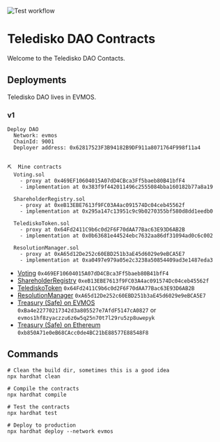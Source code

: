![Test workflow](https://github.com/TelediskoDAO/contracts/actions/workflows/node.yml/badge.svg)

# Teledisko DAO Contracts

Welcome to the Teledisko DAO Contacts.

## Deployments

Teledisko DAO lives in EVMOS.

### v1

```
Deploy DAO
  Network: evmos
  ChainId: 9001
  Deployer address: 0x62817523F3B94182B9DF911a8071764F998f11a4


⛏️  Mine contracts
  Voting.sol
    - proxy at 0x469EF10604015A07dD4CBca3Ff5baeb80B41bfF4
    - implementation at 0x383f9f442011496c2555084bba160182b77a8a19

  ShareholderRegistry.sol
    - proxy at 0xeB13EBE7613f9FC03A4ac091574Dc04ceb45562f
    - implementation at 0x295a147c13951c9c9b0270355bf580d8dd1eedb0

  TelediskoToken.sol
    - proxy at 0x64Fd2411C9b6c0d2F6F70dAA77Bac63E93D6AB2B
    - implementation at 0x0b63681e44524ebc7632aa86df31094ad0c6c002

  ResolutionManager.sol
    - proxy at 0xA65d12De252c60EBD251b3aE45d6029e9eBCA5E7
    - implementation at 0xa0497e979a05e2c3238a50854409ad3e1487eda3
```

- [Voting](https://evm.evmos.org/address/0x469EF10604015A07dD4CBca3Ff5baeb80B41bfF4) `0x469EF10604015A07dD4CBca3Ff5baeb80B41bfF4`
- [ShareholderRegistry](https://evm.evmos.org/address/0xeB13EBE7613f9FC03A4ac091574Dc04ceb45562f) `0xeB13EBE7613f9FC03A4ac091574Dc04ceb45562f`
- [TelediskoToken](https://evm.evmos.org/address/0x64Fd2411C9b6c0d2F6F70dAA77Bac63E93D6AB2B) `0x64Fd2411C9b6c0d2F6F70dAA77Bac63E93D6AB2B`
- [ResolutionManager](https://evm.evmos.org/address/0xA65d12De252c60EBD251b3aE45d6029e9eBCA5E7) `0xA65d12De252c60EBD251b3aE45d6029e9eBCA5E7`
- [Treasury (Safe) on EVMOS](https://safe.evmos.org/evmos:0xBa4e22770217342d3a805527e7AfdF5147cA0827) `0xBa4e22770217342d3a805527e7AfdF5147cA0827` or `evmos1hf8zyaczzu6z6w5q25n70t7l29ru5zp8uwepyk`
- [Treasury (Safe) on Ethereum](https://app.safe.global/eth:0xb850A71e0eB68CAcc0de4BC21bE88577E88548F8) `0xb850A71e0eB68CAcc0de4BC21bE88577E88548F8`

## Commands

```
# Clean the build dir, sometimes this is a good idea
npx hardhat clean

# Compile the contracts
npx hardhat compile

# Test the contracts
npx hardhat test

# Deploy to production
npx hardhat deploy --network evmos
```
